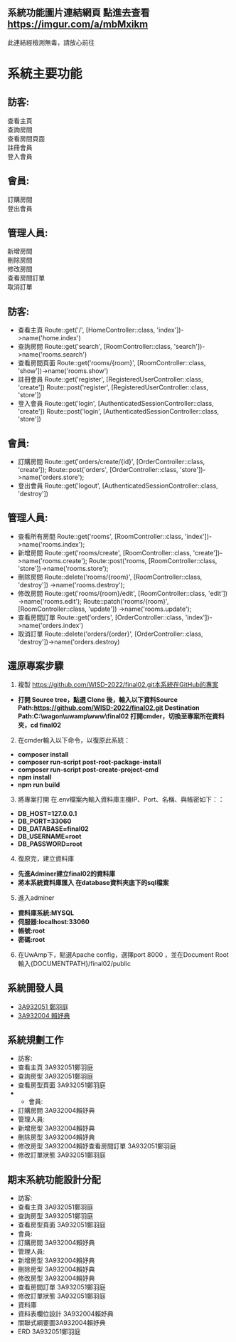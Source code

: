 ## 系統功能圖片連結網頁 點進去查看 https://imgur.com/a/mbMxikm 
此連結經檢測無毒，請放心前往
# 系統主要功能<br>
## 訪客:<br>
查看主頁<br>
查詢房間<br>
查看房間頁面<br>
註冊會員<br>
登入會員<br>
## 會員:<br>
訂購房間<br>
登出會員<br>
## 管理人員:<br>
新增房間<br>
刪除房間<br>
修改房間<br>
查看房間訂單<br>
取消訂單<br>

## 訪客:
- 查看主頁
Route::get('/', [HomeController::class, 'index'])->name('home.index')
- 查詢房間
Route::get('search', [RoomController::class, 'search'])->name('rooms.search')
- 查看房間頁面
Route::get('rooms/{room}', [RoomController::class, 'show'])->name('rooms.show')
- 註冊會員
Route::get('register', [RegisteredUserController::class, 'create'])
Route::post('register', [RegisteredUserController::class, 'store'])
- 登入會員
Route::get('login', [AuthenticatedSessionController::class, 'create'])
Route::post('login', [AuthenticatedSessionController::class, 'store'])

## 會員:
- 訂購房間
Route::get('orders/create/{id}', [OrderController::class, 'create']);
Route::post('orders', [OrderController::class, 'store'])->name('orders.store');
- 登出會員
Route::get('logout', [AuthenticatedSessionController::class, 'destroy'])

## 管理人員:
- 查看所有房間
Route::get('rooms', [RoomController::class, 'index'])->name('rooms.index');
- 新增房間
Route::get('rooms/create', [RoomController::class, 'create'])->name('rooms.create');
Route::post('rooms, [RoomController::class, 'store'])->name('rooms.store');
- 刪除房間
Route::delete('rooms/{room}', [RoomController::class, 'destroy']) ->name('rooms.destroy');
- 修改房間
Route::get('rooms/{room}/edit', [RoomController::class, 'edit']) ->name('rooms.edit');
Route::patch('rooms/{room}', [RoomController::class, 'update']) ->name('rooms.update');
- 查看房間訂單
Route::get('orders', [OrderController::class, 'index'])->name('orders.index')
- 取消訂單
Route::delete('orders/{order}', [OrderController::class, 'destroy'])->name('orders.destroy)




## 還原專案步驟
1. 複製 https://github.com/WISD-2022/final02.git本系統在GitHub的專案
- **打開 Source tree，點選 Clone 後，輸入以下資料Source Path:https://github.com/WISD-2022/final02.git Destination Path:C:\wagon\uwamp\www\final02 打開cmder，切換至專案所在資料夾，cd final02**

2. 在cmder輸入以下命令，以復原此系統：
- **composer install**
- **composer run‐script post‐root‐package‐install**
- **composer run‐script post‐create‐project‐cmd** 
- **npm install** 
- **npm run build** 
3. 將專案打開 在.env檔案內輸入資料庫主機IP、Port、名稱、與帳密如下：：
- **DB_HOST=127.0.0.1**
- **DB_PORT=33060**
- **DB_DATABASE=final02**
- **DB_USERNAME=root**
- **DB_PASSWORD=root**

4. 復原完，建立資料庫
- **先進Adminer建立final02的資料庫**
- **將本系統資料庫匯入 在database資料夾底下的sql檔案**

5. 進入adminer
- **資料庫系統:MYSQL**
- **伺服器:localhost:33060**
- **帳號:root**
- **密碼:root**
6. 在UwAmp下，點選Apache config，選擇port 8000 ，並在Document Root 輸入{DOCUMENTPATH}/final02/public

## 系統開發人員
* [3A932051 鄭羽庭](http://github.com/3A932051)
* [3A932004 賴妤典](http://github.com/3A932004)
## 系統規劃工作
* 訪客:
* 查看主頁          3A932051鄭羽庭
* 查詢房型          3A932051鄭羽庭
* 查看房型頁面   3A932051鄭羽庭
* * 會員:
* 訂購房間           3A932004賴妤典    
* 管理人員:
* 新增房型          3A932004賴妤典
* 刪除房型          3A932004賴妤典
* 修改房型          3A932004賴妤查看房間訂單   3A932051鄭羽庭
* 修改訂單狀態   3A932051鄭羽庭
## 期末系統功能設計分配
* 訪客:
* 查看主頁          3A932051鄭羽庭
* 查詢房型          3A932051鄭羽庭
* 查看房型頁面   3A932051鄭羽庭
* 會員:
* 訂購房間           3A932004賴妤典
* 管理人員:
* 新增房型           3A932004賴妤典
* 刪除房型           3A932004賴妤典
* 修改房型           3A932004賴妤典
* 查看房間訂單    3A932051鄭羽庭
* 修改訂單狀態    3A932051鄭羽庭
* 資料庫
* 資料表欄位設計 3A932004賴妤典
* 關聯式綱要圖3A932004賴妤典
* ERD                  3A932051鄭羽庭
